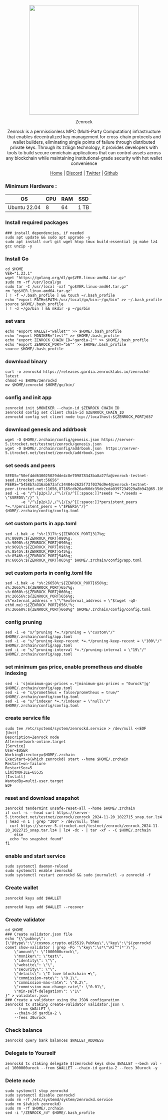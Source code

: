 <p align="center">
  <img height="350" height="350" src="https://github.com/user-attachments/assets/db86bf53-db40-4ec1-8e06-0e56d9bafda1">
</p>

</h2>
<p align="center"> Zenrock </p>
<p align="center"> Zenrock is a permissionless MPC (Multi-Party Computation) infrastructure that enables decentralized key management for cross-chain protocols and wallet builders, eliminating single points of failure through distributed private keys. Through its zrSign technology, it provides developers with tools to build secure omnichain applications that can control assets across any blockchain while maintaining institutional-grade security with hot wallet convenience </p>
</h2>

<p align="center">
  <a href="https://www.zenrocklabs.io">Home</a> |
  <a href="https://discord.com/invite/zenrockfoundation">Discord</a> |
  <a href="https://x.com/OfficialZenrock">Twitter</a> |
  <a href="https://github.com/zenrocklabs/">Github</a> 
</p>

### Minimum Hardware :
OS  | CPU     | RAM      | SSD     | 
| ------------- | ------------- | ------------- | -------- |
| Ubuntu 22.04 | 8          | 64         | 1 TB  | 

### Install required packages
```
### install dependencies, if needed
sudo apt update && sudo apt upgrade -y
sudo apt install curl git wget htop tmux build-essential jq make lz4 gcc unzip -y
```
### Install Go
```
cd $HOME
VER="1.23.1"
wget "https://golang.org/dl/go$VER.linux-amd64.tar.gz"
sudo rm -rf /usr/local/go
sudo tar -C /usr/local -xzf "go$VER.linux-amd64.tar.gz"
rm "go$VER.linux-amd64.tar.gz"
[ ! -f ~/.bash_profile ] && touch ~/.bash_profile
echo "export PATH=$PATH:/usr/local/go/bin:~/go/bin" >> ~/.bash_profile
source $HOME/.bash_profile
[ ! -d ~/go/bin ] && mkdir -p ~/go/bin
```
### set vars
```
echo "export WALLET="wallet"" >> $HOME/.bash_profile
echo "export MONIKER="test"" >> $HOME/.bash_profile
echo "export ZENROCK_CHAIN_ID="gardia-2"" >> $HOME/.bash_profile
echo "export ZENROCK_PORT="56"" >> $HOME/.bash_profile
source $HOME/.bash_profile
```

### download binary
```
curl -o zenrockd https://releases.gardia.zenrocklabs.io/zenrockd-latest
chmod +x $HOME/zenrockd
mv $HOME/zenrockd $HOME/go/bin/
```

### config and init app
```
zenrockd init $MONIKER --chain-id $ZENROCK_CHAIN_ID
zenrockd config set client chain-id $ZENROCK_CHAIN_ID
zenrockd config set client node tcp://localhost:${ZENROCK_PORT}657
```

### download genesis and addrbook
```
wget -O $HOME/.zrchain/config/genesis.json https://server-5.itrocket.net/testnet/zenrock/genesis.json
wget -O $HOME/.zrchain/config/addrbook.json  https://server-5.itrocket.net/testnet/zenrock/addrbook.json
```

### set seeds and peers
```
SEEDS="50ef4dd630025029dde4c8e709878343ba8a27fa@zenrock-testnet-seed.itrocket.net:56656"
PEERS="5458b7a316ab673afc34404e2625f73f0376d9e4@zenrock-testnet-peer.itrocket.net:11656,87165cdb26ad60dc35de2eda0397234929a8b942@65.109.144.116:18256,3e68a389ea37f829f8e2b78170deb1993a9e112e@135.181.139.249:20656,509ff76d4c3750b1a6615266e51e474c4795b41c@37.27.126.230:60656,0332addfafcde52169b3a2784bee689775f1a9d5@95.214.53.70:18256,6ef43e8d5be8d0499b6c57eb15d3dd6dee809c1e@52.30.152.47:26656,e54acd63a6593d1861c77100b30cbdc78272bfe1@194.163.137.66:18256,995f222d9ae541e5b143ef1eb35c6499737ff203@84.247.129.215:18256,f51b87bc31b34d6e1a91d6a9b412e0a22164d26e@65.109.115.15:18256,773c4336bff45637ced68a43aeeedd2ec0762d29@167.172.109.30:26656,956edc3da80d4f858fd9dbce3651d369b3deb7d6@157.173.196.60:18256,637077d431f618181597706810a65c826524fd74@176.9.120.85:29556,63f0bb65cfc5f6b22795e657c7d9db69a4a85b16@89.58.61.137:18256,137b929413201c793910b351a6f38586d1efefd1@160.25.233.228:18256,01e97f00f48a917dc45853ce131125e39bf3db94@147.124.222.42:18256,f8f231e231fbd9547f6af74caaeef8cd9e68b2db@158.220.96.82:56656,e0b3dca981c062de699402ce56f56b6adea6a286@194.163.178.114:13656,10100d10c3bbbbfc4bd9c607b24802657cbd5709@69.67.150.107:56656,f1ded278bfb659857a67493422bc2a08bc7e61f9@45.159.228.23:56656,6ab0fb1b2d1df2e6aa0a1efe171a1e27e4d79188@65.108.199.62:56656,679e513d8f9734018d6019da66c54e19971ff1c3@65.109.22.211:26656,793a1e7cf62a269844e59e3af73e92ae6e2ad4a6@65.109.80.26:26656,35d331a3d7140323f00e75482d9f50b65425d365@188.166.50.186:56656,025a4537bfeeac4a08061f89cceb0ddeecc8d209@46.38.232.181:18256,b7364a035c67ece18398e8887f876502821a7e4d@152.53.65.185:18256,9916279a88d61e2651ea659ff58b213aa323ea76@195.3.223.119:39656,b2fcfb25245b7052b9e9d937ad064b422c9bac67@[2a0e:dc0:2:2f71::1]:14156,37fe5ec62a2f9291b7d6793e6d185651a6979a13@207.244.239.154:18256,4b93920f1827ddc102c2aa46c1fb2e15ad60de2b@88.209.197.222:18256,f88ab213529551805636ca0d8b103e953e3717f3@152.53.34.201:18256,431bbfb4b7cc3432aeea7a41779364fbeee6c057@5.252.227.86:18256,15928f383262b3fc9e4e640ac2da7a3840e18b78@152.53.66.190:18256,39bf4210b1e47b9df1de0d30a6ab94e18b7c4e9f@[2a03:cfc0:8000:13::b910:277f]:14156,ff3a2623fa1cd2eb8133715b6a143bede814f453@152.53.65.180:18256,41055f2e31cb2a15a1d33403c736f24e28acd021@152.53.0.33:18256,b8a72a8896fc131349fa59dfa9f6527e1c44a1a5@89.117.61.98:56656,d882a9e1d602bb4090575b69e6f04d913b5e8d78@65.109.84.235:57656,a46347993cf0ebd44877b865dfc0f1024c0181ac@109.205.181.193:56656,0ef0644a4f23037f3226d700c500620e8203b77f@94.72.114.43:18256,436d0f1b24e4231774b35e8bd924f6de9728007a@158.160.2.235:26656,20643744e926aa2b0b3a5e84c33bd3abe15673db@185.184.68.35:18256,ff8476546e30596fb92aab5edac1effa822c1c52@212.47.66.218:18256"
sed -i -e "/^\[p2p\]/,/^\[/{s/^[[:space:]]*seeds *=.*/seeds = \"$SEEDS\"/}" \
       -e "/^\[p2p\]/,/^\[/{s/^[[:space:]]*persistent_peers *=.*/persistent_peers = \"$PEERS\"/}" $HOME/.zrchain/config/config.toml
```

### set custom ports in app.toml
```
sed -i.bak -e "s%:1317%:${ZENROCK_PORT}317%g;
s%:8080%:${ZENROCK_PORT}080%g;
s%:9090%:${ZENROCK_PORT}090%g;
s%:9091%:${ZENROCK_PORT}091%g;
s%:8545%:${ZENROCK_PORT}545%g;
s%:8546%:${ZENROCK_PORT}546%g;
s%:6065%:${ZENROCK_PORT}065%g" $HOME/.zrchain/config/app.toml
```
### set custom ports in config.toml file
```
sed -i.bak -e "s%:26658%:${ZENROCK_PORT}658%g;
s%:26657%:${ZENROCK_PORT}657%g;
s%:6060%:${ZENROCK_PORT}060%g;
s%:26656%:${ZENROCK_PORT}656%g;
s%^external_address = \"\"%external_address = \"$(wget -qO- eth0.me):${ZENROCK_PORT}656\"%;
s%:26660%:${ZENROCK_PORT}660%g" $HOME/.zrchain/config/config.toml
```
### config pruning
```
sed -i -e "s/^pruning *=.*/pruning = \"custom\"/" $HOME/.zrchain/config/app.toml 
sed -i -e "s/^pruning-keep-recent *=.*/pruning-keep-recent = \"100\"/" $HOME/.zrchain/config/app.toml
sed -i -e "s/^pruning-interval *=.*/pruning-interval = \"19\"/" $HOME/.zrchain/config/app.toml
```
### set minimum gas price, enable prometheus and disable indexing
```
sed -i 's|minimum-gas-prices =.*|minimum-gas-prices = "0urock"|g' $HOME/.zrchain/config/app.toml
sed -i -e "s/prometheus = false/prometheus = true/" $HOME/.zrchain/config/config.toml
sed -i -e "s/^indexer *=.*/indexer = \"null\"/" $HOME/.zrchain/config/config.toml
```
### create service file
```
sudo tee /etc/systemd/system/zenrockd.service > /dev/null <<EOF
[Unit]
Description=Zenrock node
After=network-online.target
[Service]
User=$USER
WorkingDirectory=$HOME/.zrchain
ExecStart=$(which zenrockd) start --home $HOME/.zrchain
Restart=on-failure
RestartSec=5
LimitNOFILE=65535
[Install]
WantedBy=multi-user.target
EOF
```
### reset and download snapshot
```
zenrockd tendermint unsafe-reset-all --home $HOME/.zrchain
if curl -s --head curl https://server-5.itrocket.net/testnet/zenrock/zenrock_2024-11-20_1022715_snap.tar.lz4 | head -n 1 | grep "200" > /dev/null; then
  curl https://server-5.itrocket.net/testnet/zenrock/zenrock_2024-11-20_1022715_snap.tar.lz4 | lz4 -dc - | tar -xf - -C $HOME/.zrchain
    else
  echo "no snapshot found"
fi
```
### enable and start service
```
sudo systemctl daemon-reload
sudo systemctl enable zenrockd
sudo systemctl restart zenrockd && sudo journalctl -u zenrockd -f
```
### Create wallet
```
zenrockd keys add $WALLET
```
```
zenrockd keys add $WALLET --recover
```

### Create validator
```
cd $HOME
### Create validator.json file
echo "{\"pubkey\":{\"@type\":\"/cosmos.crypto.ed25519.PubKey\",\"key\":\"$(zenrockd comet show-validator | grep -Po '\"key\":\s*\"\K[^"]*')\"},
    \"amount\": \"1000000urock\",
    \"moniker\": \"test\",
    \"identity\": \"\",
    \"website\": \"\",
    \"security\": \"\",
    \"details\": \"I love blockchain ❤️\",
    \"commission-rate\": \"0.1\",
    \"commission-max-rate\": \"0.2\",
    \"commission-max-change-rate\": \"0.01\",
    \"min-self-delegation\": \"1\"
}" > validator.json
### Create a validator using the JSON configuration
zenrockd tx staking create-validator validator.json \
    --from $WALLET \
    --chain-id gardia-2 \
	--fees 30urock	
```

### Check balance
```
zenrockd query bank balances $WALLET_ADDRESS
```

### Delegate to Yourself
```
zenrockd tx staking delegate $(zenrockd keys show $WALLET --bech val -a) 1000000urock --from $WALLET --chain-id gardia-2 --fees 30urock -y 
```

### Delete node
```
sudo systemctl stop zenrockd
sudo systemctl disable zenrockd
sudo rm -rf /etc/systemd/system/zenrockd.service
sudo rm $(which zenrockd)
sudo rm -rf $HOME/.zrchain
sed -i "/ZENROCK_/d" $HOME/.bash_profile
```

